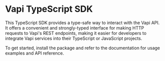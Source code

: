 # Vapi TypeScript SDK

This TypeScript SDK provides a type-safe way to interact with the Vapi API. It offers a convenient and strongly-typed interface for making HTTP requests to Vapi's REST endpoints, making it easier for developers to integrate Vapi services into their TypeScript or JavaScript projects.

To get started, install the package and refer to the documentation for usage examples and API reference.
